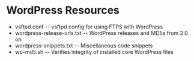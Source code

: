 # WordPress Resources

- vsftpd.conf -- vsftpd config for using FTPS with WordPress
- wordpress-release-urls.txt -- WordPress releases and MD5s from 2.0 on 
- wordpress-snippets.txt -- Miscellaneous code snippets
- wp-md5.sh -- Verifies integrity of installed core WordPress files

